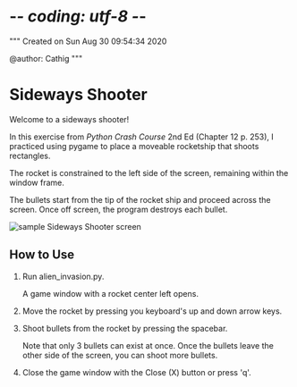 # -*- coding: utf-8 -*-
"""
Created on Sun Aug 30 09:54:34 2020

@author: Cathig
"""
# Sideways Shooter
Welcome to a sideways shooter!

In this exercise from _Python Crash Course_ 2nd Ed (Chapter 12 p. 253), I practiced using pygame to place a moveable rocketship that shoots rectangles.

The rocket is constrained to the left side of the screen, remaining within the window frame.

The bullets start from the tip of the rocket ship and proceed across the screen. Once off screen, the program destroys each bullet.

![sample Sideways Shooter screen](/images/sampleScreen.JPG)

## How to Use
1. Run alien_invasion.py.

   A game window with a rocket center left opens.

2. Move the rocket by pressing you keyboard's up and down arrow keys.

3. Shoot bullets from the rocket by pressing the spacebar.

   Note that only 3 bullets can exist at once. Once the bullets leave the other side of the screen, you can shoot more bullets.

4. Close the game window with the Close (X) button or press 'q'.
